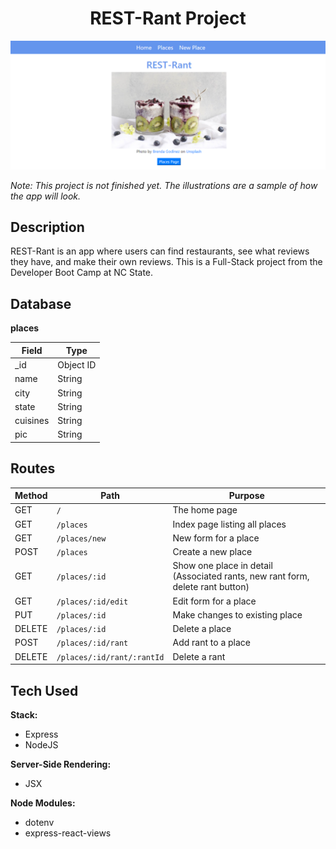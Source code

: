 <h1 style="text-align: center">REST-Rant Project</h1>

![Home page](./assets/presentation.PNG)

*Note: This project is not finished yet. The illustrations are a sample of how the app will look.*

## Description

REST-Rant is an app where users can find restaurants, see what reviews they have, and make their own reviews. This is a Full-Stack project from the Developer Boot Camp at NC State.

## Database

**places** 

| Field | Type |
|-------|------|
| _id | Object ID |
| name | String |
| city | String |
| state | String |
| cuisines | String |
| pic | String |

## Routes

| Method | Path | Purpose |
|--------|------|---------|
| GET | `/` | The home page |
| GET | `/places` | Index page listing all places |
| GET | `/places/new` | New form for a place |
| POST | `/places` | Create a new place |
| GET | `/places/:id` | Show one place in detail (Associated rants, new rant form, delete rant button) |
| GET | `/places/:id/edit` | Edit form for a place |
| PUT | `/places/:id` | Make changes to existing place |
| DELETE | `/places/:id` | Delete a place |
| POST | `/places/:id/rant` | Add rant to a place |
| DELETE | `/places/:id/rant/:rantId` | Delete a rant |

## Tech Used

**Stack:** 
* Express
* NodeJS

**Server-Side Rendering:** 
* JSX

**Node Modules:**
* dotenv
* express-react-views